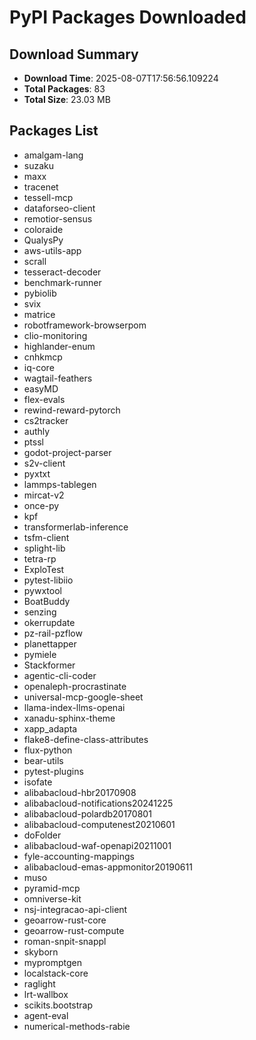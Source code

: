 # PyPI Packages Downloaded

## Download Summary
- **Download Time**: 2025-08-07T17:56:56.109224
- **Total Packages**: 83
- **Total Size**: 23.03 MB

## Packages List
- amalgam-lang
- suzaku
- maxx
- tracenet
- tessell-mcp
- dataforseo-client
- remotior-sensus
- coloraide
- QualysPy
- aws-utils-app
- scrall
- tesseract-decoder
- benchmark-runner
- pybiolib
- svix
- matrice
- robotframework-browserpom
- clio-monitoring
- highlander-enum
- cnhkmcp
- iq-core
- wagtail-feathers
- easyMD
- flex-evals
- rewind-reward-pytorch
- cs2tracker
- authly
- ptssl
- godot-project-parser
- s2v-client
- pyxtxt
- lammps-tablegen
- mircat-v2
- once-py
- kpf
- transformerlab-inference
- tsfm-client
- splight-lib
- tetra-rp
- ExploTest
- pytest-libiio
- pywxtool
- BoatBuddy
- senzing
- okerrupdate
- pz-rail-pzflow
- planettapper
- pymiele
- Stackformer
- agentic-cli-coder
- openaleph-procrastinate
- universal-mcp-google-sheet
- llama-index-llms-openai
- xanadu-sphinx-theme
- xapp_adapta
- flake8-define-class-attributes
- flux-python
- bear-utils
- pytest-plugins
- isofate
- alibabacloud-hbr20170908
- alibabacloud-notifications20241225
- alibabacloud-polardb20170801
- alibabacloud-computenest20210601
- doFolder
- alibabacloud-waf-openapi20211001
- fyle-accounting-mappings
- alibabacloud-emas-appmonitor20190611
- muso
- pyramid-mcp
- omniverse-kit
- nsj-integracao-api-client
- geoarrow-rust-core
- geoarrow-rust-compute
- roman-snpit-snappl
- skyborn
- mypromptgen
- localstack-core
- raglight
- lrt-wallbox
- scikits.bootstrap
- agent-eval
- numerical-methods-rabie
